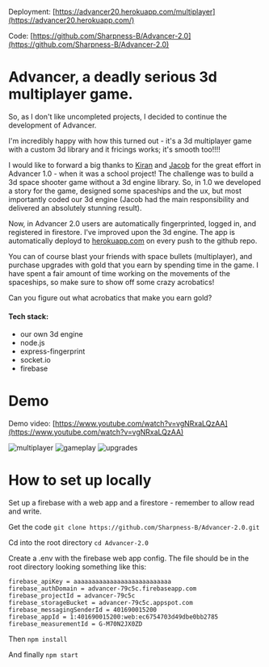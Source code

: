 Deployment: [https://advancer20.herokuapp.com/multiplayer](https://advancer20.herokuapp.com/)

Code: [https://github.com/Sharpness-B/Advancer-2.0](https://github.com/Sharpness-B/Advancer-2.0)

# Advancer, a deadly serious 3d multiplayer game.
So, as I don't like uncompleted projects, I decided to continue the development of Advancer.

I'm incredibly happy with how this turned out - it's a 3d multiplayer game with a custom 3d library and it fricings works; it's smooth too!!!! 

I would like to forward a big thanks to [Kiran](https://github.com/Vaakir) and [Jacob](https://github.com/raSKTypeShit) for the great effort in Advancer 1.0 - when it was a school project! The challenge was to build a 3d space shooter game without a 3d engine library. So, in 1.0 we developed a story for the game, designed some spaceships and the ux, but most importantly coded our 3d engine (Jacob had the main responsibility and delivered an absolutely stunning result).

Now, in Advancer 2.0 users are automatically fingerprinted, logged in, and registered in firestore. I've improved upon the 3d engine. The app is automatically deployd to [herokuapp.com](https://advancer20.herokuapp.com/) on every push to the github repo.

You can of course blast your friends with space bullets (multiplayer), and purchase upgrades with gold that you earn by spending time in the game. I have spent a fair amount of time working on the movements of the spaceships, so make sure to show off some crazy acrobatics! 

Can you figure out what acrobatics that make you earn gold?

#### Tech stack:
 - our own 3d engine
 - node.js
 - express-fingerprint
 - socket.io
 - firebase

# Demo
Demo video: [https://www.youtube.com/watch?v=vgNRxaLQzAA](https://www.youtube.com/watch?v=vgNRxaLQzAA)

![multiplayer](https://github.com/Sharpness-B/Advancer-2.0/blob/main/marketing_assets/multiplayer.gif?raw=true)
![gameplay](https://github.com/Sharpness-B/Advancer-2.0/blob/main/marketing_assets/main.gif?raw=true)
![upgrades](https://github.com/Sharpness-B/Advancer-2.0/blob/main/marketing_assets/upgrades.gif?raw=true)

# How to set up locally
Set up a firebase with a web app and a firestore - remember to allow read and write.

Get the code `git clone https://github.com/Sharpness-B/Advancer-2.0.git`

Cd into the root directory `cd Advancer-2.0`

Create a .env with the firebase web app config. The file should be in the root directory looking something like this:
                
```.env
firebase_apiKey = aaaaaaaaaaaaaaaaaaaaaaaaaaa
firebase_authDomain = advancer-79c5c.firebaseapp.com
firebase_projectId = advancer-79c5c
firebase_storageBucket = advancer-79c5c.appspot.com
firebase_messagingSenderId = 401690015200
firebase_appId = 1:401690015200:web:ec6754703d49dbe0bb2785
firebase_measurementId = G-M70N2JX0ZD
```

Then `npm install`

And finally `npm start`
